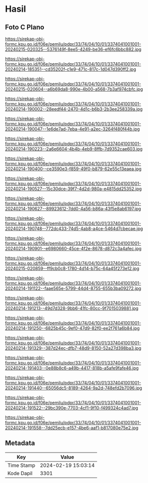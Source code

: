 # Hasil

## Foto C Plano

https://sirekap-obj-formc.kpu.go.id/f06e/pemilu/pdpr/33/74/04/10/01/3374041001001-20240215-020325--5376149f-8ee5-4249-be36-ef6fc6bbc882.jpg

https://sirekap-obj-formc.kpu.go.id/f06e/pemilu/pdpr/33/74/04/10/01/3374041001001-20240214-185351--cd35202f-c1e9-471c-817c-1d047d390ff2.jpg

https://sirekap-obj-formc.kpu.go.id/f06e/pemilu/pdpr/33/74/04/10/01/3374041001001-20240215-020604--a6b69da8-990e-4b00-a568-7b3af974cbfc.jpg

https://sirekap-obj-formc.kpu.go.id/f06e/pemilu/pdpr/33/74/04/10/01/3374041001001-20240214-190002--28eedf44-2470-4d1c-b6b3-2b3ee258339a.jpg

https://sirekap-obj-formc.kpu.go.id/f06e/pemilu/pdpr/33/74/04/10/01/3374041001001-20240214-190047--1e6de7ad-7eba-4e91-a2ec-3264f480f44b.jpg

https://sirekap-obj-formc.kpu.go.id/f06e/pemilu/pdpr/33/74/04/10/01/3374041001001-20240214-190223--2a6e6604-4b4b-4eb9-8ffb-7d9352cae603.jpg

https://sirekap-obj-formc.kpu.go.id/f06e/pemilu/pdpr/33/74/04/10/01/3374041001001-20240214-190400--ce3590e3-f859-49f0-b879-62e55c13eaea.jpg

https://sirekap-obj-formc.kpu.go.id/f06e/pemilu/pdpr/33/74/04/10/01/3374041001001-20240214-190527--15c30dce-39f7-4d2d-980a-e4815dd25352.jpg

https://sirekap-obj-formc.kpu.go.id/f06e/pemilu/pdpr/33/74/04/10/01/3374041001001-20240214-190627--89923612-7dd0-4a56-b86a-43f5e8ab6197.jpg

https://sirekap-obj-formc.kpu.go.id/f06e/pemilu/pdpr/33/74/04/10/01/3374041001001-20240214-190748--772dc433-74d5-4ab8-a4ce-5464d7cbecae.jpg

https://sirekap-obj-formc.kpu.go.id/f06e/pemilu/pdpr/33/74/04/10/01/3374041001001-20240214-190901--e6980660-45ce-4f2e-8678-d872c3a4afec.jpg

https://sirekap-obj-formc.kpu.go.id/f06e/pemilu/pdpr/33/74/04/10/01/3374041001001-20240215-020859--ff9cb0c8-1780-4d14-b75c-64a45f273e12.jpg

https://sirekap-obj-formc.kpu.go.id/f06e/pemilu/pdpr/33/74/04/10/01/3374041001001-20240214-191122--faae565e-5799-44d4-8755-655b3ba09272.jpg

https://sirekap-obj-formc.kpu.go.id/f06e/pemilu/pdpr/33/74/04/10/01/3374041001001-20240214-191213--49d7d328-9bb6-41fc-80cc-9f7015039881.jpg

https://sirekap-obj-formc.kpu.go.id/f06e/pemilu/pdpr/33/74/04/10/01/3374041001001-20240214-191250--6825b45c-9ef0-47d9-82f0-ee2f761a6b84.jpg

https://sirekap-obj-formc.kpu.go.id/f06e/pemilu/pdpr/33/74/04/10/01/3374041001001-20240214-191329--387d24ec-dfb7-48d9-8150-52a27d398ba3.jpg

https://sirekap-obj-formc.kpu.go.id/f06e/pemilu/pdpr/33/74/04/10/01/3374041001001-20240214-191403--0e88b8c6-a49b-4417-818b-a5afe9fafe46.jpg

https://sirekap-obj-formc.kpu.go.id/f06e/pemilu/pdpr/33/74/04/10/01/3374041001001-20240214-191440--65056dc5-8189-4264-9a2d-748efd2b7096.jpg

https://sirekap-obj-formc.kpu.go.id/f06e/pemilu/pdpr/33/74/04/10/01/3374041001001-20240214-191522--29bc390e-7703-4cf1-9f10-f499324c4ad7.jpg

https://sirekap-obj-formc.kpu.go.id/f06e/pemilu/pdpr/33/74/04/10/01/3374041001001-20240214-191558--7dd25ecb-e157-4be6-aaf1-b817080e75e2.jpg


## Metadata

| Key        | Value               |
| ---------- | ------------------- |
| Time Stamp | 2024-02-19 15:03:14 |
| Kode Dapil | 3301                |



